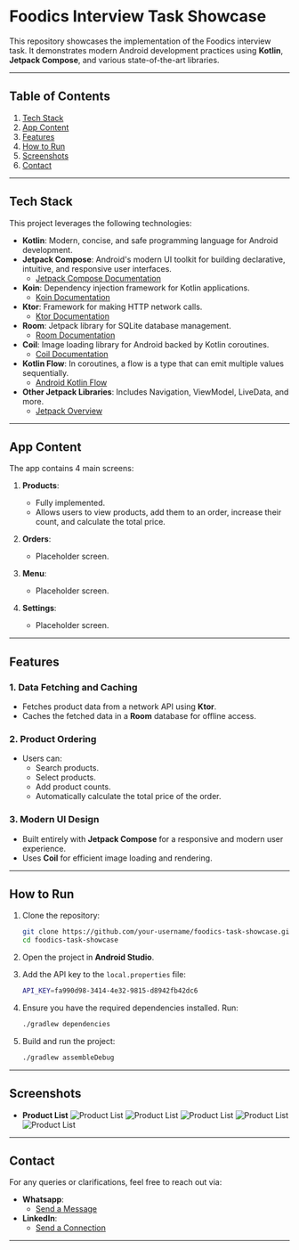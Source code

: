 # Foodics Interview Task Showcase

This repository showcases the implementation of the Foodics interview task. It demonstrates modern Android development practices using **Kotlin**, **Jetpack Compose**, and various state-of-the-art libraries.

---

## Table of Contents

1. [Tech Stack](#tech-stack)
2. [App Content](#app-content)
3. [Features](#features)
4. [How to Run](#how-to-run)
5. [Screenshots](#screenshots)
6. [Contact](#contact)

---

## Tech Stack

This project leverages the following technologies:

- **Kotlin**: Modern, concise, and safe programming language for Android development.
- **Jetpack Compose**: Android's modern UI toolkit for building declarative, intuitive, and responsive user interfaces.
  - [Jetpack Compose Documentation](https://developer.android.com/jetpack/compose)
- **Koin**: Dependency injection framework for Kotlin applications.
  - [Koin Documentation](https://insert-koin.io/)
- **Ktor**: Framework for making HTTP network calls.
  - [Ktor Documentation](https://ktor.io/)
- **Room**: Jetpack library for SQLite database management.
  - [Room Documentation](https://developer.android.com/training/data-storage/room)
- **Coil**: Image loading library for Android backed by Kotlin coroutines.
  - [Coil Documentation](https://coil-kt.github.io/coil/)
- **Kotlin Flow**: In coroutines, a flow is a type that can emit multiple values sequentially.
  - [Android Kotlin Flow](https://developer.android.com/kotlin/flow)
- **Other Jetpack Libraries**: Includes Navigation, ViewModel, LiveData, and more.
  - [Jetpack Overview](https://developer.android.com/jetpack)

---

## App Content

The app contains 4 main screens:

1. **Products**:
   - Fully implemented.
   - Allows users to view products, add them to an order, increase their count, and calculate the total price.

2. **Orders**:
   - Placeholder screen.

3. **Menu**:
   - Placeholder screen.

4. **Settings**:
   - Placeholder screen.

---

## Features

### 1. Data Fetching and Caching
- Fetches product data from a network API using **Ktor**.
- Caches the fetched data in a **Room** database for offline access.

### 2. Product Ordering
- Users can:
  - Search products.
  - Select products.
  - Add product counts.
  - Automatically calculate the total price of the order.

### 3. Modern UI Design
- Built entirely with **Jetpack Compose** for a responsive and modern user experience.
- Uses **Coil** for efficient image loading and rendering.

---

## How to Run

1. Clone the repository:
   ```bash
   git clone https://github.com/your-username/foodics-task-showcase.git
   cd foodics-task-showcase
   ```

2. Open the project in **Android Studio**.

3. Add the API key to the `local.properties` file:
   ```bash
   API_KEY=fa990d98-3414-4e32-9815-d8942fb42dc6
   ```
   
4. Ensure you have the required dependencies installed. Run:
   ```bash
   ./gradlew dependencies
   ```

5. Build and run the project:
   ```bash
   ./gradlew assembleDebug
   ```

---

## Screenshots
- **Product List**
![Product List](screenshots/Screenshot_20241228_081026.png)
![Product List](screenshots/Screenshot_20241228_081110.png)
![Product List](screenshots/Screenshot_20241228_081157.png)
![Product List](screenshots/Screenshot_20241228_081026.png)
![Product List](screenshots/Screenshot_20241228_081254.png)

---

## Contact

For any queries or clarifications, feel free to reach out via:
- **Whatsapp**:
    - [Send a Message](https://wa.me/+201508043285)
- **LinkedIn**:
    - [Send a Connection](https://www.linkedin.com/in/hassanwasfy7/)
---
